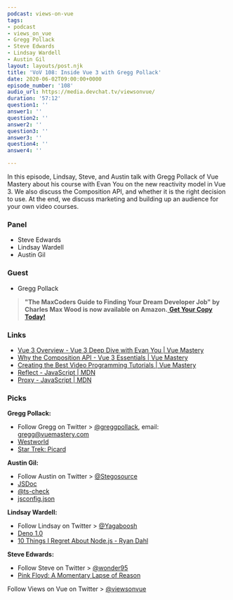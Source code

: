 ```yaml
---
podcast: views-on-vue
tags:
- podcast
- views_on_vue
- Gregg Pollack
- Steve Edwards
- Lindsay Wardell
- Austin Gil
layout: layouts/post.njk
title: 'VoV 108: Inside Vue 3 with Gregg Pollack'
date: 2020-06-02T09:00:00+0000
episode_number: '108'
audio_url: https://media.devchat.tv/viewsonvue/
duration: '57:12'
question1: ''
answer1: ''
question2: ''
answer2: ''
question3: ''
answer3: ''
question4: ''
answer4: ''

---
```

In this episode, Lindsay, Steve, and Austin talk with Gregg Pollack of Vue Mastery about his course with Evan You on the new reactivity model in Vue 3. We also discuss the Composition API, and whether it is the right decision to use. At the end, we discuss marketing and building up an audience for your own video courses.

### **Panel**

* Steve Edwards
* Lindsay Wardell
* Austin Gil

### **Guest**

* Gregg Pollack


> **"The MaxCoders Guide to Finding Your Dream Developer Job" by Charles Max Wood is now available on Amazon.**[ **Get Your Copy Today!**](https://www.amazon.com/gp/product/B081MBL5C9/ref=as_li_ss_tl?ie=UTF8&linkCode=sl1&tag=devchattv-20&linkId=9d61363241636e2546ef46abba198746&language=en_US)

### **Links**

* [Vue 3 Overview \- Vue 3 Deep Dive with Evan You \| Vue Mastery](https://www.vuemastery.com/courses/vue3-deep-dive-with-evan-you/vue3-overview/)
* [Why the Composition API \- Vue 3 Essentials \| Vue Mastery](https://www.vuemastery.com/courses/vue-3-essentials/why-the-composition-api/)
* [Creating the Best Video Programming Tutorials \| Vue Mastery](https://www.vuemastery.com/blog/creating-the-best-video-programming-tutorials/)
* [Reflect \- JavaScript \| MDN](https://developer.mozilla.org/en-US/docs/Web/JavaScript/Reference/Global_Objects/Reflect)
* [Proxy \- JavaScript \| MDN](https://developer.mozilla.org/en-US/docs/Web/JavaScript/Reference/Global_Objects/Proxy)

### **Picks**

**Gregg Pollack:**

* Follow Gregg on Twitter > [@greggpollack](https://twitter.com/greggpollack), email: gregg@vuemastery.com
* [Westworld](https://www.imdb.com/title/tt0475784/?ref_=ttep_ep_tt)
* [Star Trek: Picard](https://www.cbs.com/shows/star-trek-picard/)

**Austin Gil:**

* Follow Austin on Twitter > [@Stegosource](https://twitter.com/Stegosource)
* [JSDoc](https://jsdoc.app/)
* [@ts-check](https://github.com/Microsoft/TypeScript/wiki/Type-Checking-JavaScript-Files)
* [jsconfig.json](https://code.visualstudio.com/docs/languages/jsconfig)

**Lindsay Wardell:**

* Follow Lindsay on Twitter > [@Yagaboosh](https://twitter.com/Yagaboosh)
* [Deno 1.0](https://deno.land)
* [10 Things I Regret About Node\.js \- Ryan Dahl](https://www.youtube.com/watch?v=M3BM9TB-8yA)

**Steve Edwards:**

* Follow Steve on Twitter > [@wonder95](https://twitter.com/wonder95)
* [Pink Floyd: A Momentary Lapse of Reason](https://www.amazon.com/Momentary-Lapse-Reason-Pink-Floyd/dp/B019VQSBHC/ref=sr_1_1?dchild=1&keywords=pink+floyd+momentary+lapse+of+reason&qid=1589396942&sr=8-1)



Follow Views on Vue on Twitter > [@viewsonvue](https://twitter.com/viewsonvue)